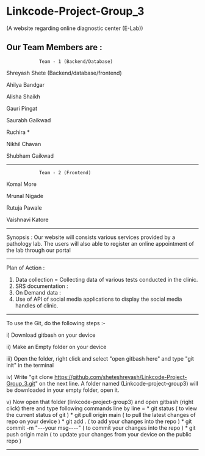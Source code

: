 # Linkcode-Project-Group_3

(A website regarding online diagnostic center (E-Lab))

Our Team Members are :
-----------------------------------------------------------
                Team - 1 (Backend/Database)

Shreyash Shete (Backend/database/frontend)

Ahilya Bandgar 

Alisha Shaikh

Gauri Pingat 

Saurabh Gaikwad

Ruchira *

Nikhil Chavan 

Shubham Gaikwad

-----------------------------------------------------------
                Team - 2 (Frontend) 

Komal More 

Mrunal Nigade 

Rutuja Pawale 

Vaishnavi Katore 

-------------------------------------------------------------


Synopsis :
Our website will consists various services provided by a pathology lab. The users will also able to register an online appointment of the lab through our portal 

-----------------------------------------------------------------

Plan of Action :
1) Data collection = Collecting data of various tests conducted in the clinic.
2) SRS documentation :
3) On Demand data : 
4) Use of API of social media applications to display the social media handles of clinic.

--------------------------------------------------------------------

To use the Git, do the following steps :-

i) Download gitbash on your device

ii) Make an Empty folder on your device

iii) Open the folder, right click and select "open gitbash here" and type "git init" in the terminal

iv) Write "git clone https://github.com/sheteshreyash/Linkcode-Project-Group_3.git" on the next line. A folder named (Linkcode-project-group3) will be downloaded in your empty folder, open it.

v) Now open that folder (linkcode-project-group3) and open gitbash (right click) there and type following commands line by line =
                                                                    *  git status ( to view the current status of git )
                                                                    *  git pull origin main ( to pull the latest changes of repo on your device )
                                                                    *  git add . ( to add your changes into the repo )
                                                                    *  git commit -m "---your msg----" ( to commit your changes into the repo )
                                                                    *  git push origin main ( to update your changes from your device on the public repo )
 
----------------------------------------------------------------------------------------------------------------------------------------------------------------

